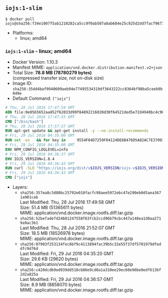 ## `iojs:1-slim`

```console
$ docker pull iojs@sha256:f34e1007f5ab1210282ca5cc9f0ab507a8ab684e25c925d2dd7facf967798c26
```

-	Platforms:
	-	linux; amd64

### `iojs:1-slim` - linux; amd64

-	Docker Version: 1.10.3
-	Manifest MIME: `application/vnd.docker.distribution.manifest.v2+json`
-	Total Size: **78.8 MB (78780279 bytes)**  
	(compressed transfer size, not on-disk size)
-	Image ID: `sha256:35dd4baf9940609aeb94e77495534319df3643222cc8364bf98ba5ceeb9b049e`
-	Default Command: `["iojs"]`

```dockerfile
# Thu, 28 Jul 2016 17:47:54 GMT
ADD file:0e0565652aa852f62033d99f84892216020d30f64521ded5e72d4940bc4c9697 in /
# Thu, 28 Jul 2016 17:47:55 GMT
CMD ["/bin/bash"]
# Thu, 28 Jul 2016 17:57:57 GMT
RUN apt-get update && apt-get install -y --no-install-recommends 		ca-certificates 		curl 		wget 	&& rm -rf /var/lib/apt/lists/*
# Fri, 29 Jul 2016 04:35:00 GMT
RUN set -ex   && for key in     9554F04D7259F04124DE6B476D5A82AC7E37093B     94AE36675C464D64BAFA68DD7434390BDBE9B9C5     0034A06D9D9B0064CE8ADF6BF1747F4AD2306D93     FD3A5288F042B6850C66B31F09FE44734EB7990E     71DCFD284A79C3B38668286BC97EC7A07EDE3FC1     DD8F2338BAE7501E3DD5AC78C273792F7D83545D   ; do     gpg --keyserver ha.pool.sks-keyservers.net --recv-keys "$key"   ; done
# Fri, 29 Jul 2016 04:35:00 GMT
ENV NPM_CONFIG_LOGLEVEL=info
# Fri, 29 Jul 2016 04:36:37 GMT
ENV IOJS_VERSION=1.8.4
# Fri, 29 Jul 2016 04:36:43 GMT
RUN curl -SLO "https://iojs.org/dist/v$IOJS_VERSION/iojs-v$IOJS_VERSION-linux-x64.tar.gz"   && curl -SLO "https://iojs.org/dist/v$IOJS_VERSION/SHASUMS256.txt.asc"   && gpg --verify SHASUMS256.txt.asc   && grep " iojs-v$IOJS_VERSION-linux-x64.tar.gz\$" SHASUMS256.txt.asc | sha256sum -c -   && tar -xzf "iojs-v$IOJS_VERSION-linux-x64.tar.gz" -C /usr/local --strip-components=1   && rm "iojs-v$IOJS_VERSION-linux-x64.tar.gz" SHASUMS256.txt.asc
# Fri, 29 Jul 2016 04:36:43 GMT
CMD ["iojs"]
```

-	Layers:
	-	`sha256:357ea8c3d80bc25792e010facfc98aee5972ebc47e290eb0d5aea3671a901cab`  
		Last Modified: Thu, 28 Jul 2016 17:49:58 GMT  
		Size: 51.4 MB (51365611 bytes)  
		MIME: application/vnd.docker.image.rootfs.diff.tar.gzip
	-	`sha256:52befadefd24601247558f63fcb2ccd96b79cbc447a148ea1d0aa2719a9ac3b1`  
		Last Modified: Thu, 28 Jul 2016 21:52:07 GMT  
		Size: 18.5 MB (18526978 bytes)  
		MIME: application/vnd.docker.image.rootfs.diff.tar.gzip
	-	`sha256:07903f253134fec8bf9c4113894fac39b5c32e55f37df5701979dfeddfc9d76d`  
		Last Modified: Fri, 29 Jul 2016 04:35:20 GMT  
		Size: 29.6 KB (29620 bytes)  
		MIME: application/vnd.docker.image.rootfs.diff.tar.gzip
	-	`sha256:c420dcdb9ed939dd518cb86e9cd0a1a310ee29ec60e96be0edf613bf2d2a825a`  
		Last Modified: Fri, 29 Jul 2016 04:36:57 GMT  
		Size: 8.9 MB (8858070 bytes)  
		MIME: application/vnd.docker.image.rootfs.diff.tar.gzip
